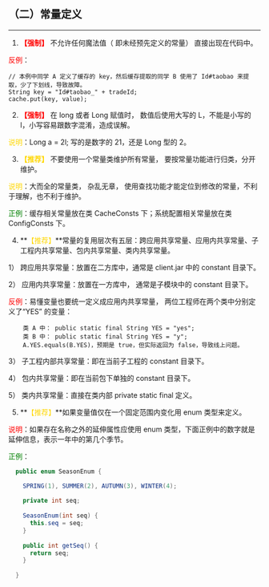 ## （二）常量定义

---

1. **<font color=#FF0000>【强制】</font>** 不允许任何魔法值（ 即未经预先定义的常量） 直接出现在代码中。

<font color=#FF0000>反例</font>：

```
// 本例中同学 A 定义了缓存的 key，然后缓存提取的同学 B 使用了 Id#taobao 来提取，少了下划线，导致故障。
String key = "Id#taobao_" + tradeId;
cache.put(key, value);
```


2. **<font color=#FF0000>【强制】</font>** 在 long 或者 Long 赋值时， 数值后使用大写的 L，不能是小写的 l，小写容易跟数字混淆，造成误解。

<font color=#FFD700>说明</font>：Long a = 2l; 写的是数字的 21，还是 Long 型的 2。


3. **<font COLOR=#FFD700>【推荐】</font>** 不要使用一个常量类维护所有常量， 要按常量功能进行归类，分开维护。 

<font color=#FFD700>说明</font>：大而全的常量类， 杂乱无章， 使用查找功能才能定位到修改的常量，不利于理解，也不利于维护。

<font color=#008000> 正例</font>：缓存相关常量放在类 CacheConsts 下；系统配置相关常量放在类 ConfigConsts 下。


4. **<font COLOR=#FFD700>【推荐】</font>**常量的复用层次有五层：跨应用共享常量、应用内共享常量、子工程内共享常量、包内共享常量、类内共享常量。

1） 跨应用共享常量：放置在二方库中，通常是 client.jar 中的 constant 目录下。

2） 应用内共享常量：放置在一方库中， 通常是子模块中的 constant 目录下。

<font color=#FF0000>反例</font>：易懂变量也要统一定义成应用内共享常量， 两位工程师在两个类中分别定义了“YES” 的变量：

```
    类 A 中： public static final String YES = "yes";
    类 B 中： public static final String YES = "y";
    A.YES.equals(B.YES)，预期是 true，但实际返回为 false，导致线上问题。
```

3） 子工程内部共享常量：即在当前子工程的 constant 目录下。

4） 包内共享常量：即在当前包下单独的 constant 目录下。  

5） 类内共享常量：直接在类内部 private static final 定义。


5. **<font COLOR=#FFD700>【推荐】</font>**如果变量值仅在一个固定范围内变化用 enum 类型来定义。 

<font color=#FF0000>说明</font>：如果存在名称之外的延伸属性应使用 enum 类型，下面正例中的数字就是延伸信息，表示一年中的第几个季节。
 
<font color=#008000> 正例</font>： 
```java
  public enum SeasonEnum {

    SPRING(1), SUMMER(2), AUTUMN(3), WINTER(4);
    
    private int seq;
    
    SeasonEnum(int seq) {
      this.seq = seq;
    }
    
    public int getSeq() {
      return seq;
    }
    
  }
```